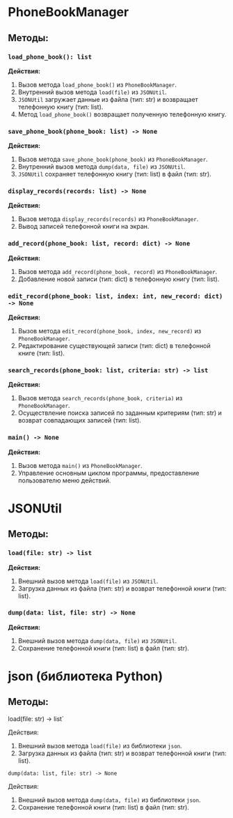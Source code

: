 # PhoneBookManager

## Методы:

### `load_phone_book(): list`

**Действия:**
1. Вызов метода `load_phone_book()` из `PhoneBookManager`.
2. Внутренний вызов метода `load(file)` из `JSONUtil`.
3. `JSONUtil` загружает данные из файла (тип: str) и возвращает телефонную книгу (тип: list).
4. Метод `load_phone_book()` возвращает полученную телефонную книгу.

### `save_phone_book(phone_book: list) -> None`

**Действия:**
1. Вызов метода `save_phone_book(phone_book)` из `PhoneBookManager`.
2. Внутренний вызов метода `dump(data, file)` из `JSONUtil`.
3. `JSONUtil` сохраняет телефонную книгу (тип: list) в файл (тип: str).

### `display_records(records: list) -> None`

**Действия:**
1. Вызов метода `display_records(records)` из `PhoneBookManager`.
2. Вывод записей телефонной книги на экран.

### `add_record(phone_book: list, record: dict) -> None`

**Действия:**
1. Вызов метода `add_record(phone_book, record)` из `PhoneBookManager`.
2. Добавление новой записи (тип: dict) в телефонную книгу (тип: list).

### `edit_record(phone_book: list, index: int, new_record: dict) -> None`

**Действия:**
1. Вызов метода `edit_record(phone_book, index, new_record)` из `PhoneBookManager`.
2. Редактирование существующей записи (тип: dict) в телефонной книге (тип: list).

### `search_records(phone_book: list, criteria: str) -> list`

**Действия:**
1. Вызов метода `search_records(phone_book, criteria)` из `PhoneBookManager`.
2. Осуществление поиска записей по заданным критериям (тип: str) и возврат совпадающих записей (тип: list).

### `main() -> None`

**Действия:**
1. Вызов метода `main()` из `PhoneBookManager`.
2. Управление основным циклом программы, предоставление пользователю меню действий.

# JSONUtil

## Методы:

### `load(file: str) -> list`

**Действия:**
1. Внешний вызов метода `load(file)` из `JSONUtil`.
2. Загрузка данных из файла (тип: str) и возврат телефонной книги (тип: list).

### `dump(data: list, file: str) -> None`

**Действия:**
1. Внешний вызов метода `dump(data, file)` из `JSONUtil`.
2. Сохранение телефонной книги (тип: list) в файл (тип: str).

# json (библиотека Python)

## Методы:

load(file: str) -> list`

Действия:
1. Внешний вызов метода `load(file)` из библиотеки `json`.
2. Загрузка данных из файла (тип: str) и возврат телефонной книги (тип: list).

`dump(data: list, file: str) -> None`

Действия:
1. Внешний вызов метода `dump(data, file)` из библиотеки `json`.
2. Сохранение телефонной книги (тип: list) в файл (тип: str).
